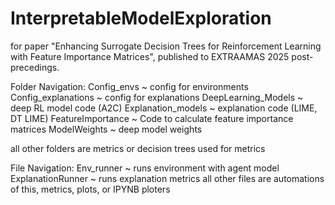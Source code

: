 # InterpretableModelExploration
for paper "Enhancing Surrogate Decision Trees for Reinforcement Learning with Feature Importance Matrices", published to EXTRAAMAS 2025 post-precedings.

Folder Navigation:
Config_envs ~ config for environments
Config_explanations ~ config for explanations
DeepLearning_Models ~ deep RL model code (A2C)
Explanation_models ~ explanation code (LIME, DT LIME)
FeatureImportance ~ Code to calculate feature importance matrices
ModelWeights ~ deep model weights

all other folders are metrics or decision trees used for metrics

File Navigation:
Env_runner ~ runs environment with agent model
ExplanationRunner ~ runs explanation metrics
all other files are automations of this, metrics, plots, or IPYNB ploters